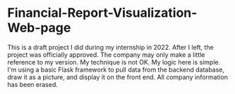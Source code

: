 # Financial-Report-Visualization-Web-page
This is a draft project I did during my internship in 2022. After I left, the project was officially approved. The company may only make a little reference to my version. My technique is not OK. My logic here is simple. I'm using a basic Flask framework to pull data from the backend database, draw it as a picture, and display it on the front end. All company information has been erased.

